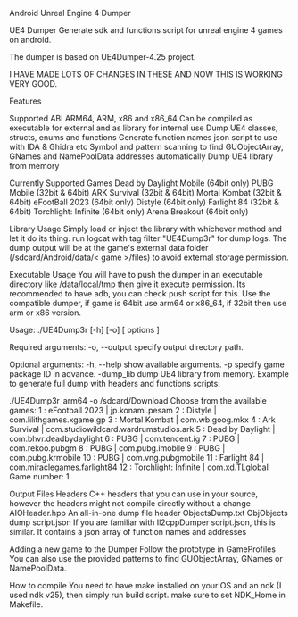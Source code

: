 Android Unreal Engine 4 Dumper

UE4 Dumper
Generate sdk and functions script for unreal engine 4 games on android.

The dumper is based on UE4Dumper-4.25 project.

I HAVE MADE LOTS OF CHANGES IN THESE AND NOW THIS IS WORKING VERY GOOD.

Features

Supported ABI ARM64, ARM, x86 and x86_64
Can be compiled as executable for external and as library for internal use
Dump UE4 classes, structs, enums and functions
Generate function names json script to use with IDA & Ghidra etc
Symbol and pattern scanning to find GUObjectArray, GNames and NamePoolData addresses automatically
Dump UE4 library from memory

Currently Supported Games
Dead by Daylight Mobile (64bit only)
PUBG Mobile (32bit & 64bit)
ARK Survival (32bit & 64bit)
Mortal Kombat (32bit & 64bit)
eFootBall 2023 (64bit only)
Distyle (64bit only)
Farlight 84 (32bit & 64bit)
Torchlight: Infinite (64bit only)
Arena Breakout (64bit only)

Library Usage
Simply load or inject the library with whichever method and let it do its thing. run logcat with tag filter "UE4Dump3r" for dump logs. The dump output will be at the game's external data folder (/sdcard/Android/data/< game >/files) to avoid external storage permission.


Executable Usage
You will have to push the dumper in an executable directory like /data/local/tmp then give it execute permission. Its recommended to have adb, you can check push script for this. Use the compatible dumper, if game is 64bit use arm64 or x86_64, if 32bit then use arm or x86 version.

Usage: ./UE4Dump3r [-h] [-o] [ options ]

Required arguments:
   -o, --output        specify output directory path.

Optional arguments:
   -h, --help          show available arguments.
   -p                  specify game package ID in advance.
   -dump_lib           dump UE4 library from memory.
Example to generate full dump with headers and functions scripts:

./UE4Dump3r_arm64 -o /sdcard/Download
Choose from the available games:
        1 : eFootball 2023 | jp.konami.pesam
        2 : Distyle | com.lilithgames.xgame.gp
        3 : Mortal Kombat | com.wb.goog.mkx
        4 : Ark Survival | com.studiowildcard.wardrumstudios.ark
        5 : Dead by Daylight | com.bhvr.deadbydaylight
        6 : PUBG | com.tencent.ig
        7 : PUBG | com.rekoo.pubgm
        8 : PUBG | com.pubg.imobile
        9 : PUBG | com.pubg.krmobile
        10 : PUBG | com.vng.pubgmobile
        11 : Farlight 84 | com.miraclegames.farlight84
        12 : Torchlight: Infinite | com.xd.TLglobal
Game number: 1

Output Files
Headers
C++ headers that you can use in your source, however the headers might not compile directly without a change
AIOHeader.hpp
An all-in-one dump file header
ObjectsDump.txt
ObjObjects dump
script.json
If you are familiar with Il2cppDumper script.json, this is similar. It contains a json array of function names and addresses


Adding a new game to the Dumper
Follow the prototype in GameProfiles
You can also use the provided patterns to find GUObjectArray, GNames or NamePoolData.


How to compile
You need to have make installed on your OS and an ndk (I used ndk v25), then simply run build script. make sure to set NDK_Home in Makefile.
